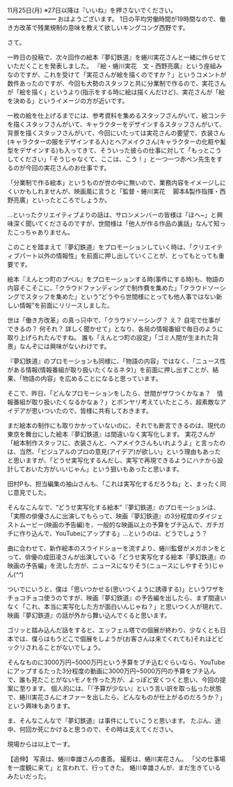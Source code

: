 11月25日(月) ※27日以降は『いいね』を押さないでください。
━━━━━━━━
おはようございます。
1日の平均労働時間が19時間なので、働き方改革で残業規制の意味を教えて欲しいキングコング西野です。

さて。

一昨日の投稿で、次々回作の絵本『夢幻鉄道』を蜷川実花さんと一緒に作らせていただくことを発表しました。
『絵・蜷川実花　文・西野亮廣』という座組みなのですが、これを受けて「実花さんが絵を描くのですか？」というコメントが数件あったのですが、今回も大勢のスタッフと共に分業制で作るので、実花さんが「絵を描く」というより(指示をする時に絵は描くんだけど)、実花さんが「絵を決める」というイメージの方が近いです。

一枚の絵を仕上げるまでには、参考資料を集めるスタッフさんがいて、絵コンテを描くスタッフさんがいて、キャラクターをデザインするスタッフさんがいて、背景を描くスタッフさんがいて、今回にいたっては実花さんの要望で、衣装さん(キャラクターの服をデザインする人)とヘアメイクさん(キャラクターの化粧や髪型をデザインする)も入ってきて、そういった彼らの仕事に対して「もっとこうしてください」「そうじゃなくて、ここは、こう！」と一つ一つ赤ペン先生をするのが今回の実花さんのお仕事です。

「分業制で作る絵本」というものが世の中に無いので、業務内容をイメージしにくいかもしれませんが、映画風に言うと「監督・蜷川実花 　脚本&製作指揮・西野亮廣」といったところでしょうか。

…といったクリエイティブよりの話は、サロンメンバーの皆様は「ほへ~」と興味深く聞いてくださるのですが、世間様は「他人が作る作品の裏話」なんて知ったこっちゃありません。

このことを踏まえて『夢幻鉄道』をプロモーションしていく時は、「クリエイティブパート以外の情報性」を前面に押し出していくことが、とってもとっても重要です。

絵本『えんとつ町のプペル』をプロモーションする時(事件にする時)も、物語の内容そこそこに、「クラウドファンディングで制作費を集めた」「クラウドソーシングでスタッフを集めた」という“どうやら世間様にとっても他人事ではない新しい情報”を前面にリリースしました。

世は「働き方改革」の真っ只中で、「クラウドソーシング？ え？ 自宅で仕事ができるの？ 何それ？ 詳しく聞かせて」となり、各局の情報番組で毎日のように取り上げられたんですね。
誰も「えんとつ町の設定」「ゴミ人間が生まれた背景」なんぞには興味がないわけです。

『夢幻鉄道』のプロモーションも同様に、「物語の内容」ではなく、「ニュース性がある情報(情報番組が取り扱いたくなるネタ)」を前面に押し出すことが、結果、「物語の内容」を広めることになると思っています。

そこで、昨日、「どんなプロモーションをしたら、世間がザワつくかなぁ？　情報番組が取り扱いたくなるかなぁ？」とボンヤリ考えていたところ、超素敵なアイデアが思いついたので、皆様に共有しておきます。

まだ絵本の制作にも取りかかっていないのに、それでも断言できるのは、現代の東京を舞台にした絵本『夢幻鉄道』は間違いなく実写化します。
実花さんが「絵本制作スタッフに、衣装さんと、ヘアメイクさんもいれようよ」と言ったのは、当然、「ビジュアルのプロの意見(アイデア)が欲しい」という理由もあったと思いますが、「どうせ実写化するんだし、実写で再現できるようにハナから設計しておいた方がいいじゃん」という狙いもあったと思います。

田村Pも、担当編集の袖山さんも、「これは実写化するだろうね」と、まったく同じ意見でした。

そんなこんなで、“どうせ実写化する絵本”『夢幻鉄道』のプロモーションは、「実際の俳優さんに出演してもらって、映画『夢幻鉄道』の3分程度のダイジェストムービー(映画の予告編)を、一般的な映画以上の予算をブチ込んで、ガチガチに作り込んで、YouTubeにアップする」…というのは、どうでしょう？

曲に合わせて、新作絵本のスライドショーを流すより、蜷川監督がメガホンをとって、俳優の成田凌さんが出演している「どうせ実写化する絵本『夢幻鉄道』の映画の予告編」を流した方が、ニュースになりそう(ニュースにしやすそう)じゃん(*^^*)

ついでにいうと、僕は「思いつかせる(思いつくように誘導する)」というワザをチョコチョコ使うのですが、映画『夢幻鉄道』の予告編を出したら、まず間違いなく「これ、本当に実写化した方が面白いんじゃね？」と思いつく人が現れて、映画『夢幻鉄道』の話が外から舞い込んでくると思います。

ゴリッと踏み込んだ話をすると、エッフェル塔での個展が終わり、少なくとも日本では、僕らはもうどこで個展をしようが(お客さんは来てくれても)それほどビックリされることがないでしょう。

そんなものに3000万円~5000万円という予算をブチ込むぐらいなら、YouTubeにアップするたった3分程度の動画に3000万円~5000万円の予算をブチ込んで、誰も見たことがないモノを作った方が、よっぽど安くつくと思い、今回の提案に至ります。
個人的には、「『予算が少ない』という言い訳を取っ払った状態で、蜷川実花さんにオファーを出したら、どんなものが仕上がるのだろうか？」という興味もあります。

ま、そんなこんなで『夢幻鉄道』は事件にしていこうと思います。
たぶん、途中、何回か死にかけると思うので、その時は支えてください。

現場からは以上でーす。

【追伸】
写真は、蜷川幸雄さんの書斎。
撮影は、蜷川実花さん。
「父の仕事場を一度観に来て」と言われて、行ってきた。
蜷川幸雄さんが、まだ生きているみたいだった。
